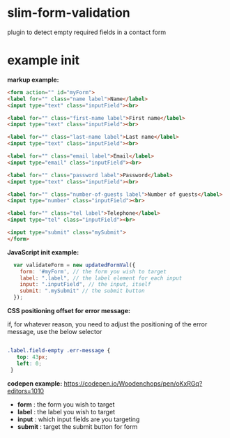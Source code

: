 # slim-form-validation
plugin to detect empty required fields in a contact form


# example init

 **markup example:**
```HTML
<form action="" id="myForm">
<label for="" class="name label">Name</label>
<input type="text" class="inputField"><br>

<label for="" class="first-name label">First name</label>
<input type="text" class="inputField"><br>

<label for="" class="last-name label">Last name</label>
<input type="text" class="inputField"><br>

<label for="" class="email label">Email</label>
<input type="email" class="inputField"><br>

<label for="" class="password label">Password</label>
<input type="text" class="inputField"><br>

<label for="" class="number-of-guests label">Number of guests</label>
<input type="number" class="inputField"><br>

<label for="" class="tel label">Telephone</label>
<input type="tel" class="inputField"><br>

<input type="submit" class="mySubmit">
</form>

```
 **JavaScript init example:**

```JAVASCRIPT
  var validateForm = new updatedFormVal({
    form: '#myForm', // the form you wish to target
    label: ".label", // the label element for each input 
    input: ".inputField", // the input, itself
    submit: ".mySubmit" // the submit button
  });

 ```
 
  **CSS positioning offset for error message:**
  
  if, for whatever reason, you need to adjust the positioning of the error message, use the below selector
 
 ```CSS
 
 .label.field-empty .err-message {
    top: 43px;
    left: 0;
  }
 
 ```
 
 **codepen example:**
https://codepen.io/Woodenchops/pen/oKxRGq?editors=1010

 
 - **form** : the form you wish to target
 - **label** : the label you wish to target
 - **input** : which input fields are you targeting
 - **submit** : target the submit button for form

 
